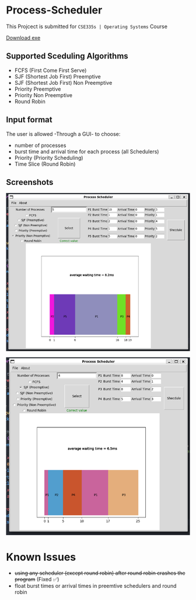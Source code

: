 # Process-Scheduler
This Projcect is submitted for `CSE335s | Operating Systems` Course

[Download exe](https://github.com/0ssamaak0/Process-Scheduler/raw/master/ProcessScheduler.exe)

## Supported Sceduling Algorithms
- FCFS (First Come First Serve)
- SJF (Shortest Job First) Preemptive 
- SJF (Shortest Job First) Non Preemptive 
- Priority Preemptive
- Priority Non Preemptive
- Round Robin

## Input format
The user is allowed -Through a GUI- to choose:
- number of processes
- burst time and arrival time for each process (all Schedulers)
- Priority (Priority Scheduling)
- Time Slice (Round Robin)

## Screenshots
![Screenshoot1](https://github.com/0ssamaak0/Process-Scheduler/blob/master/ScreenShot1.png)

![Screenshoot1](https://github.com/0ssamaak0/Process-Scheduler/blob/master/ScreenShot2.png)
  

# Known Issues
- ~~using any scheduler (except round robin) after round robin crashes the program~~ (Fixed ✅)
- float burst times or arrival times in preemtive schedulers and round robin
